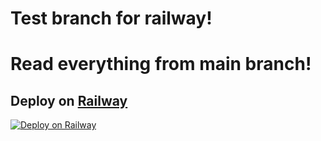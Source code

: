 # Test branch for railway!
# Read everything from main branch!

## Deploy on [Railway](https://railway.app)
[![Deploy on Railway](https://railway.app/button.svg)](https://railway.app/new/template/9pqw0j)